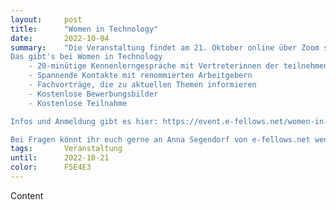 ```yaml
---
layout:     post
title:      "Women in Technology"
date:       2022-10-04
summary:    "Die Veranstaltung findet am 21. Oktober online über Zoom statt.
Das gibt's bei Women in Technology
    - 20-minütige Kennenlerngespräche mit Vertreterinnen der teilnehmenden Unternehmen zur exklusiven Karriereplanung
    - Spannende Kontakte mit renommierten Arbeitgebern
    - Fachvorträge, die zu aktuellen Themen informieren
    - Kostenlose Bewerbungsbilder
    - Kostenlose Teilnahme

Infos und Anmeldung gibt es hier: https://event.e-fellows.net/women-in-technology-online-landingpage.  

Bei Fragen könnt ihr euch gerne an Anna Segendorf von e-fellows.net wenden: projektmanagement@e-fellows.net, +498923232321."
tags:       Veranstaltung
until:		2022-10-21
color:      F5E4E3
---
```


Content